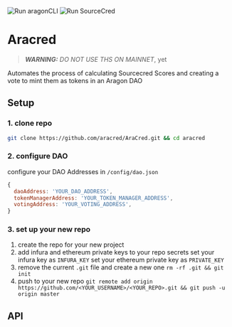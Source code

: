 ![Run aragonCLI](https://github.com/aracred/AraCred/workflows/Run%20aragonCLI/badge.svg)
![Run SourceCred](https://github.com/aracred/AraCred/workflows/Run%20SourceCred/badge.svg)

# Aracred

> **_WARNING:_** _DO NOT USE THS ON MAINNET_, yet

Automates the process of calculating Sourcecred Scores and creating a vote to
mint them as tokens in an Aragon DAO

## Setup

### 1. clone repo

```sh
git clone https://github.com/aracred/AraCred.git && cd aracred
```

### 2. configure DAO

configure your DAO Addresses in `/config/dao.json`

```js
{
  daoAddress: 'YOUR_DAO_ADDRESS',
  tokenManagerAddress: 'YOUR_TOKEN_MANAGER_ADDRESS',
  votingAddress: 'YOUR_VOTING_ADDRESS',
}
```

### 3. set up your new repo

1. create the repo for your new project
2. add infura and ethereum private keys to your repo secrets set your infura key
   as `INFURA_KEY` set your ethereum private key as `PRIVATE_KEY`
3. remove the current `.git` file and create a new one `rm -rf .git && git init`
4. push to your new repo
   `git remote add origin https://github.com/<YOUR_USERNAME>/<YOUR_REPO>.git && git push -u origin master`

## API
